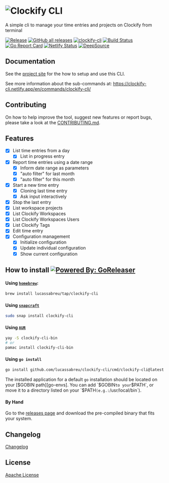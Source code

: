 ![Clockify CLI](https://repository-images.githubusercontent.com/173476481/3445a278-9bb9-49e9-8c99-d10c76574489)
============

A simple cli to manage your time entries and projects on Clockify from terminal

[![Release](https://img.shields.io/github/release/lucassabreu/clockify-cli.svg?classes=badges)](https://github.com/lucassabreu/clockify-cli/releases/latest)
[![GitHub all releases](https://img.shields.io/github/downloads/lucassabreu/clockify-cli/total)](https://github.com/lucassabreu/clockify-cli/releases)
[![clockify-cli](https://snapcraft.io//clockify-cli/badge.svg?classes=badges)](https://snapcraft.io/clockify-cli)
[![Build Status](https://github.com/lucassabreu/clockify-cli/actions/workflows/release.yml/badge.svg?classes=badges)](.github/workflows/release.yml)
[![Go Report Card](https://goreportcard.com/badge/github.com/lucassabreu/clockify-cli?classes=badges)](https://goreportcard.com/report/github.com/lucassabreu/clockify-cli)
[![Netlify Status](https://api.netlify.com/api/v1/badges/8667b9f6-4ca2-4ee4-865e-20b5848e7059/deploy-status?classes=badges)](https://app.netlify.com/sites/clockify-cli/deploys)
[![DeepSource](https://deepsource.io/gh/lucassabreu/clockify-cli.svg/?classes=badges&label=active+issues&show_trend=true&token=hkvNbnaRCE4DhtW6vDYpFWSR)](https://deepsource.io/gh/lucassabreu/clockify-cli/?ref=repository-badge)

Documentation
-------------

See the [project site](https://clockify-cli.netlify.app/) for the how to setup and use this CLI.

See more information about the sub-commands at: https://clockify-cli.netlify.app/en/commands/clockify-cli/

Contributing
------------

On how to help improve the tool, suggest new features or report bugs, please take a look at the
[CONTRIBUTING.md](CONTRIBUTING.md).

Features
--------

* [x] List time entries from a day
  * [x] List in progress entry
* [x] Report time entries using a date range
  * [x] Inform date range as parameters
  * [x] "auto filter" for last month
  * [x] "auto filter" for this month
* [x] Start a new time entry
  * [x] Cloning last time entry
  * [x] Ask input interactively
* [x] Stop the last entry
* [x] List workspace projects
* [x] List Clockify Workspaces
* [x] List Clockify Workspaces Users
* [x] List Clockify Tags
* [x] Edit time entry
* [x] Configuration management
  * [x] Initialize configuration
  * [x] Update individual configuration
  * [x] Show current configuration

How to install [![Powered By: GoReleaser](https://img.shields.io/badge/powered%20by-goreleaser-green.svg?classes=badges)](https://github.com/goreleaser)
--------------

#### Using [`homebrew`](https://brew.sh/):

```sh
brew install lucassabreu/tap/clockify-cli
```

#### Using [`snapcraft`](https://snapcraft.io/clockify-cli)

```sh
sudo snap install clockify-cli
```

#### Using [`AUR`](https://aur.archlinux.org/packages/clockify-cli-bin)

```sh
yay -S clockify-cli-bin
# or
pamac install clockify-cli-bin
```

#### Using `go install`

```sh
go install github.com/lucassabreu/clockify-cli/cmd/clockify-cli@latest
```

The installed application for a default `go` installation should be located on your [$GOBIN path][go-envs]. You can add `$GOBIN` to your `$PATH`, or move it to a directory listed on your `$PATH` (e.g.: `/usr/local/bin`).

[go-envs]: https://pkg.go.dev/cmd/go#hdr-Environment_variables

#### By Hand

Go to the [releases page](https://github.com/lucassabreu/clockify-cli/releases) and download the pre-compiled
binary that fits your system.

Changelog
---------

[Changelog](./CHANGELOG.md)

License
-------

[Apache License](LICENSE)
